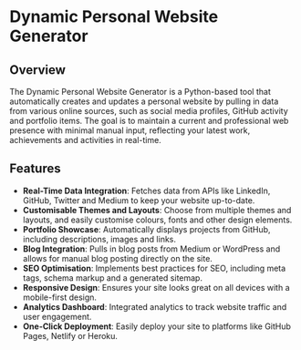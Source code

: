 # Dynamic Personal Website Generator

## Overview
The Dynamic Personal Website Generator is a Python-based tool that automatically creates and updates a personal website by pulling in data from various online sources, such as social media profiles, GitHub activity and portfolio items. The goal is to maintain a current and professional web presence with minimal manual input, reflecting your latest work, achievements and activities in real-time.

## Features
- **Real-Time Data Integration**: Fetches data from APIs like LinkedIn, GitHub, Twitter and Medium to keep your website up-to-date.
- **Customisable Themes and Layouts**: Choose from multiple themes and layouts, and easily customise colours, fonts and other design elements.
- **Portfolio Showcase**: Automatically displays projects from GitHub, including descriptions, images and links.
- **Blog Integration**: Pulls in blog posts from Medium or WordPress and allows for manual blog posting directly on the site.
- **SEO Optimisation**: Implements best practices for SEO, including meta tags, schema markup and a generated sitemap.
- **Responsive Design**: Ensures your site looks great on all devices with a mobile-first design.
- **Analytics Dashboard**: Integrated analytics to track website traffic and user engagement.
- **One-Click Deployment**: Easily deploy your site to platforms like GitHub Pages, Netlify or Heroku.